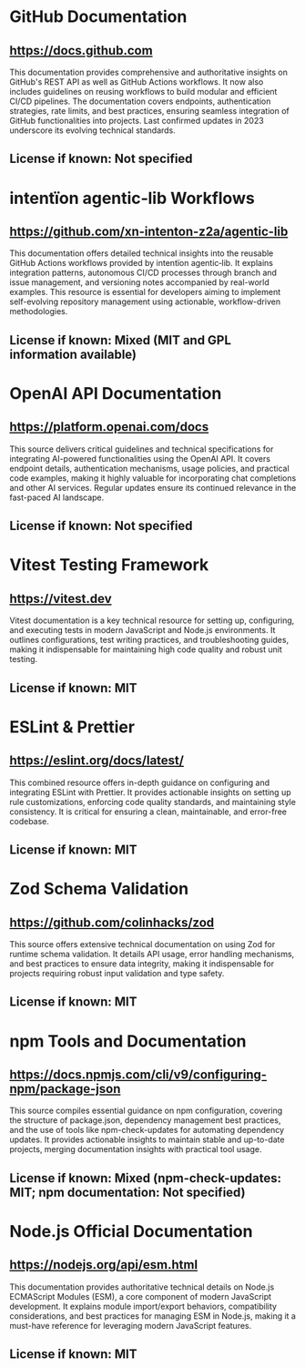 # GitHub Documentation
## https://docs.github.com
This documentation provides comprehensive and authoritative insights on GitHub's REST API as well as GitHub Actions workflows. It now also includes guidelines on reusing workflows to build modular and efficient CI/CD pipelines. The documentation covers endpoints, authentication strategies, rate limits, and best practices, ensuring seamless integration of GitHub functionalities into projects. Last confirmed updates in 2023 underscore its evolving technical standards.
## License if known: Not specified

# intentïon agentic‑lib Workflows
## https://github.com/xn-intenton-z2a/agentic-lib
This documentation offers detailed technical insights into the reusable GitHub Actions workflows provided by intentïon agentic‑lib. It explains integration patterns, autonomous CI/CD processes through branch and issue management, and versioning notes accompanied by real-world examples. This resource is essential for developers aiming to implement self-evolving repository management using actionable, workflow-driven methodologies.
## License if known: Mixed (MIT and GPL information available)

# OpenAI API Documentation
## https://platform.openai.com/docs
This source delivers critical guidelines and technical specifications for integrating AI-powered functionalities using the OpenAI API. It covers endpoint details, authentication mechanisms, usage policies, and practical code examples, making it highly valuable for incorporating chat completions and other AI services. Regular updates ensure its continued relevance in the fast-paced AI landscape.
## License if known: Not specified

# Vitest Testing Framework
## https://vitest.dev
Vitest documentation is a key technical resource for setting up, configuring, and executing tests in modern JavaScript and Node.js environments. It outlines configurations, test writing practices, and troubleshooting guides, making it indispensable for maintaining high code quality and robust unit testing.
## License if known: MIT

# ESLint & Prettier
## https://eslint.org/docs/latest/
This combined resource offers in-depth guidance on configuring and integrating ESLint with Prettier. It provides actionable insights on setting up rule customizations, enforcing code quality standards, and maintaining style consistency. It is critical for ensuring a clean, maintainable, and error-free codebase.
## License if known: MIT

# Zod Schema Validation
## https://github.com/colinhacks/zod
This source offers extensive technical documentation on using Zod for runtime schema validation. It details API usage, error handling mechanisms, and best practices to ensure data integrity, making it indispensable for projects requiring robust input validation and type safety.
## License if known: MIT

# npm Tools and Documentation
## https://docs.npmjs.com/cli/v9/configuring-npm/package-json
This source compiles essential guidance on npm configuration, covering the structure of package.json, dependency management best practices, and the use of tools like npm-check-updates for automating dependency updates. It provides actionable insights to maintain stable and up-to-date projects, merging documentation insights with practical tool usage.
## License if known: Mixed (npm-check-updates: MIT; npm documentation: Not specified)

# Node.js Official Documentation
## https://nodejs.org/api/esm.html
This documentation provides authoritative technical details on Node.js ECMAScript Modules (ESM), a core component of modern JavaScript development. It explains module import/export behaviors, compatibility considerations, and best practices for managing ESM in Node.js, making it a must-have reference for leveraging modern JavaScript features.
## License if known: MIT